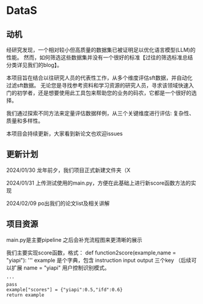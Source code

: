 # DataS

## 动机
经研究发现，一个相对较小但高质量的数据集已被证明足以优化语言模型(LLM)的性能。
然而，如何筛选这些数据集并没有一个很好的标准【过往的筛选标准总结分类详见我们的blog】。

本项目旨在结合以往研究人员的代表性工作，从多个维度评估sft数据，并自动化过滤sft数据。
无论您是寻找参考资料和学习资源的研究人员，寻求该领域快速入门的初学者，还是想要使用此工具包来帮助您的业务的码农，它都是一个很好的选择。

我们通过探索不同方法来定量评估数据样例，从三个关键维度进行评估: 复杂性、质量和多样性。

本项目会持续更新，大家看到新论文也欢迎issues

## 更新计划
2024/01/30 龙年前夕，我们项目正式新建文件夹（X

2024/01/31 上传测试使用的main.py，方便在此基础上进行新score函数方法的实现

2024/02/09 po出我们的论文list及相关讲解


## 项目资源
main.py是主要pipeline
之后会补充流程图来更清晰的展示

我们主要实现score函数，格式：
def function2score(example,name = "yiapi"):
    '''
    example 是个字典，包含 instruction input output 三个key    （后续可以扩展
    name = "yiapi"  用户控制识别模式。

    '''
    pass
    example["scores"] = {"yiapi":0.5,"ifd":0.6}
    return example
